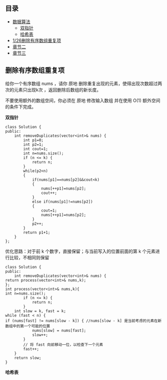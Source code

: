 ## 目录
- [数据算法](#章节二)
     - [双指针](#删除有序数组重复项)
     - [哈希表](#子章节二)
- [1/26删除有序数组重复项](#删除有序数组重复项)
- [章节二](#章节二)
- [章节三](#章节三)


## 删除有序数组重复项

给你一个有序数组 nums ，请你 原地 删除重复出现的元素，使得出现次数超过两次的元素只出现k次 ，返回删除后数组的新长度。

不要使用额外的数组空间，你必须在 原地 修改输入数组 并在使用 O(1) 额外空间的条件下完成。

**双指针**

```
class Solution {
public:
    int removeDuplicates(vector<int>& nums) {
        int p1=0;
        int p2=1;
        int cout=1;
        int n=nums.size();
        if (n <= k) {
            return n;
        }
        while(p2<n)
        {
            if(nums[p1]==nums[p2]&&cout<k)
            {
                nums[++p1]=nums[p2];
                cout++;
            }
            else if(nums[p1]!=nums[p2])
            {
                cout=1;
                nums[++p1]=nums[p2];
            }
            p2++;
        }
        return p1+1;
    }
};
```

优化思路：对于前 k 个数字，直接保留；与当前写入的位置前面的第 k 个元素进行比较，不相同则保留

```
class Solution {
public:
    int removeDuplicates(vector<int>& nums) {
return process(vector<int>& nums,k);
};
int process(vector<int>& nums,k){
int n=nums.size();
        if (n <= k) {
            return n;
        }
    int slow = k, fast = k;
while (fast < n) {
if (nums[fast] != nums[slow - k]) { //nums[slow - k] 是当前考虑的元素在新数组中的第一个可能的位置
            nums[slow] = nums[fast];
            slow++;
        }
        // 将 fast 向前移动一位，以检查下一个元素
        fast++;
    }
    return slow;
}
```

**哈希表**

